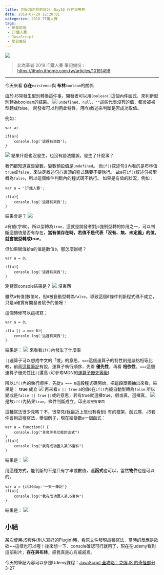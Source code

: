 ```yaml
---
title: 克服JS奇怪的部分：Day10 存在與布林
date: 2018-07-29 12:20:01
categories: 2018 IT鐵人賽
tags:
 - 網頁前端
 - IT鐵人賽
 - JavaScript
 - 學習筆記
---
```

![](https://2.bp.blogspot.com/-VuYF1DggcIg/W1waqRRZXFI/AAAAAAAAIbA/LmF6U5MZGQgPDdwJhfUjts-OZCVlCb2owCLcBGAs/s1600/2018ITMANJS10.png)
<!-- more -->
> 此為筆者 2018 IT鐵人賽 筆記備份：https://ithelp.ithome.com.tw/articles/10191498

---

今天來看 **存在**`existence`與 **布林**`boolean`的關係

由於JS常發生型別轉換這件事，開發者可以用`Boolean()`這個內件函式，來判斷型別轉為boolean的結果。
![](https://i.imgur.com/Cn4HY13.png)
`undefined`、`null`、`""`這些代表沒有的值，都會被被型轉成false。
開發者可以利用此特性，用if()敘述來判斷是否成功取值。

例如：
```JS
var a;

if(a){
	console.log('這裡有東西');
}
```
![](https://i.imgur.com/O3bRPMO.png)
結果什麼也沒發生，也沒有語法錯誤，發生了什麼事？

我們都知道宣告變數，變數預設值是`undefined`。
而`if()`敘述句()內看的是布林值`true`或`false`，來決定敘述句`{}`裏頭的程式碼要不要執行。
故a在`if()`敘述句被型轉為`false`，所以這個條件判斷內的程式碼不執行。
如果是有值的狀況，例如：
```JS
var a = 'IT鐵人賽';

if(a){
	console.log('這裡有東西');
}
```
結果會是？
![](https://i.imgur.com/GhqrBeB.png)

a有值(字串)，所以型轉為`true`，這就是開發者對js強制型轉的妙用之一，可以判斷這個值是否有存在，**當有值存在時，若值不是代表「沒有、無、未定義」的值，就會被型轉成true**。

但如果賦值給a的值是數值`0`，那怎麼辦呢？
```JS
var a = 0;

if(a){
	console.log('這裡有東西');
}
```
瀏覽器console結果是？
![](https://i.imgur.com/rODsN9z.png)
沒東西

雖然a有值(數值`0`)，但`0`被自動型轉為`false`，導致這個if條件判斷程式碼不成立，只是a確實有開發者賦予的值呀！

這個時候可以這樣寫：
```JS
var a = 0;

if(a || a === 0){
	console.log('這裡有東西');
}
```
結果是：
![](https://i.imgur.com/TbRGHGv.png)
來看看`if()`內發生了什麼事

`||`運算子可以想成中文的「或」的意思，`===`這個運算子的特性則是嚴格相等比較，前面[這篇筆記](https://ithelp.ithome.com.tw/articles/10191292)有說，運算子執行順序，先看 **優先性**，再看 **相依性**，`===`這個運算子優先性比`||`還高
(可參考MDN的[運算子優先等級](https://developer.mozilla.org/zh-TW/docs/Web/JavaScript/Reference/Operators/Operator_Precedence))

所以`if()`內的執行順序，先從`a === 0`這段程式碼開始，把這段單獨抽出來看，結果是： **true** 成立
![](https://i.imgur.com/zxcShS3.png)
再來看`a || true`
a的值`0`在`if()`內被自動型轉為`false`
所以變成是`false || true`
`||`或的意思，若有true就選擇true，假或真，選擇真。
![](https://i.imgur.com/SaTFAx4.png)
是故`if()`內結果`true`，條件判斷成立，印出`這裡有東西`



這種寫法很少見嗎？不，很常見(我最近上班也有看到)
有的框架、函式庫、JS套件會用這種寫法，舉個例子，現在給變數a一個函式：
```JS
var a = function() {
	console.log("某套件某功能的函式")
}
if(a){
	console.log("我有成功匯入某JS套件")
}

```
結果是：
![](https://i.imgur.com/1c9foIQ.png)

用這種方式，能判斷的不是只有字串或數值，連**函式**也可以，當然**物件**也是可以的。
```JS
var a = {it30day:'一天一筆記'}
if(a){
	console.log("我有成功匯入某JS套件")
}
```
結果是：
![](https://i.imgur.com/Wy6AJVR.png)
　
　
　
## 小結
某次使用JS套件(別人寫好的Plugin)時，看原文件發現這種寫法，當時的反應是欸欸~~這樣也可以喔！後來想一下、console確認可行就用了，現在在udemy看到這部影片，**存在與布林**，感覺真是心有戚戚焉。

今天的筆記內容可以參照Udemy課程：[JavaScript 全攻略：克服JS 的奇怪部分](https://www.udemy.com/javascriptjs/)3-27